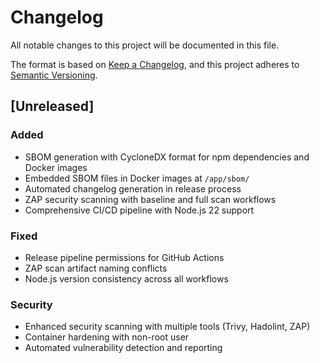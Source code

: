 # Changelog

All notable changes to this project will be documented in this file.

The format is based on [Keep a Changelog](https://keepachangelog.com/en/1.0.0/),
and this project adheres to [Semantic Versioning](https://semver.org/spec/v2.0.0.html).

## [Unreleased]

### Added
- SBOM generation with CycloneDX format for npm dependencies and Docker images
- Embedded SBOM files in Docker images at `/app/sbom/`
- Automated changelog generation in release process
- ZAP security scanning with baseline and full scan workflows
- Comprehensive CI/CD pipeline with Node.js 22 support

### Fixed
- Release pipeline permissions for GitHub Actions
- ZAP scan artifact naming conflicts
- Node.js version consistency across all workflows

### Security
- Enhanced security scanning with multiple tools (Trivy, Hadolint, ZAP)
- Container hardening with non-root user
- Automated vulnerability detection and reporting
